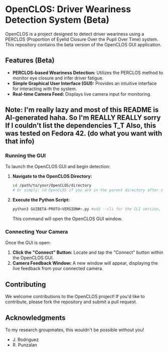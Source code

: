 # OpenCLOS: Driver Weariness Detection System (Beta)

OpenCLOS is a project designed to detect driver weariness using a PERCLOS (Proportion of Eyelid Closure Over the Pupil Over Time) system. This repository contains the beta version of the OpenCLOS GUI application.

## Features (Beta)

* **PERCLOS-based Weariness Detection:** Utilizes the PERCLOS method to monitor eye closure and infer driver fatigue.
* **Simple Graphical User Interface (GUI):** Provides an intuitive interface for interacting with the system.
* **Real-time Camera Feed:** Displays live camera input for monitoring.

## Note: I'm really lazy and most of this README is AI-generated haha. So I'm REALLY REALLY sorry If I couldn't list the dependencies T_T Also, this was tested on Fedora 42. (do what you want with that info)

### Running the GUI

To launch the OpenCLOS GUI and begin detection:

1.  **Navigate to the OpenCLOS Directory:**
    ```bash
    cd /path/to/your/OpenCLOS/directory 
    # Or simply: cd OpenCLOS if you are in the parent directory after cloning
    ```

2.  **Execute the Python Script:**
    ```bash
    python3 GUIBETA-PROTO<VERSION#>.py #add --cli for the CLI version, available from GUIBETA-PROTO2 and further releases
    ```

    This command will open the OpenCLOS GUI window.

### Connecting Your Camera

Once the GUI is open:

1.  **Click the "Connect" Button:** Locate and tap the "Connect" button within the OpenCLOS GUI.
2.  **Camera Feedback Window:** A new window will appear, displaying the live feedback from your connected camera.

## Contributing

We welcome contributions to the OpenCLOS project! If you'd like to contribute, please fork the repository and submit a pull request.

## Acknowledgments
To my research groupmates, this wouldn't be possible without you!
* J. Rodriguez
* R. Punzalan
